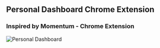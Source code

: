 ## Personal Dashboard Chrome Extension
### Inspired by Momentum - Chrome Extension

![Personal Dashboard](https://user-images.githubusercontent.com/25359882/163883106-82bdf4c0-e3ca-4637-bbef-9b6b11570a41.png)
